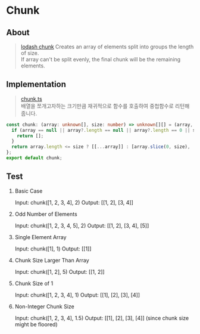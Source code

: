# Chunk

## About

> [lodash chunk](https://lodash.com/docs/4.17.15#chunk)
> Creates an array of elements split into groups the length of size. <br/>
> If array can't be split evenly, the final chunk will be the remaining elements.

## Implementation

> [chunk.ts](https://github.com/Pyotato/Pyodash/blob/main/Array/chunk/chunk.ts)<br/>
> 배열을 쪼개고자하는 크기만큼 재귀적으로 함수를 호출하여 중첩함수로 리턴해줍니다.

```ts
const chunk: (array: unknown[], size: number) => unknown[][] = (array, size = 1) => {
  if (array == null || array?.length == null || array?.length == 0 || size <= 0) {
    return [];
  }
  return array.length <= size ? [[...array]] : [array.slice(0, size), ...chunk(array.slice(size), size)];
};
export default chunk;
```


## Test

1. Basic Case

   Input: chunk([1, 2, 3, 4], 2)
   Output: [[1, 2], [3, 4]]

2. Odd Number of Elements

   Input: chunk([1, 2, 3, 4, 5], 2)
   Output: [[1, 2], [3, 4], [5]]

3. Single Element Array

   Input: chunk([1], 1)
   Output: [[1]]

4. Chunk Size Larger Than Array

   Input: chunk([1, 2], 5)
   Output: [[1, 2]]

5. Chunk Size of 1

   Input: chunk([1, 2, 3, 4], 1)
   Output: [[1], [2], [3], [4]]

6. Non-Integer Chunk Size

   Input: chunk([1, 2, 3, 4], 1.5)
   Output: [[1], [2], [3], [4]] (since chunk size might be floored)
